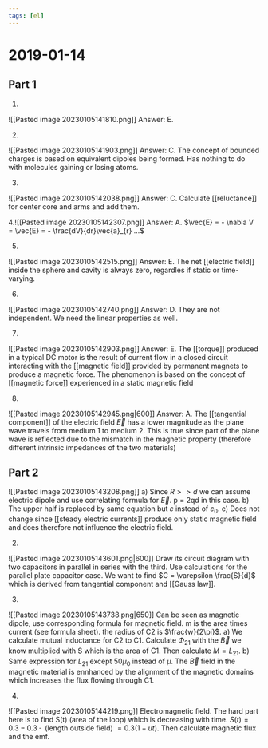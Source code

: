 ```yaml
---
tags: [el]
---
```

# 2019-01-14

## Part 1
1.
![[Pasted image 20230105141810.png]]
Answer: E.

2.
![[Pasted image 20230105141903.png]]
Answer: C. The concept of bounded charges is based on equivalent dipoles being formed. Has nothing to do with molecules gaining or losing atoms. 

3.
![[Pasted image 20230105142038.png]]
Answer: C. Calculate [[reluctance]] for center core and arms and add them. 

4.![[Pasted image 20230105142307.png]]
Answer: A. $\vec{E} = - \nabla V = \vec{E} = - \frac{dV}{dr}\vec{a}_{r} ...$

5.
![[Pasted image 20230105142515.png]]
Answer: E. The net [[electric field]] inside the sphere and cavity is always zero, regardles if static or time-varying.

6.
![[Pasted image 20230105142740.png]]
Answer: D. They are not independent. We need the linear properties as well.

7.
![[Pasted image 20230105142903.png]]
Answer: E. The [[torque]] produced in a typical DC motor is the result of current flow in a closed circuit interacting with the [[magnetic field]] provided by permanent magnets to produce a magnetic force. The phenomenon is based on the concept of [[magnetic force]] experienced in a static magnetic field

8.
![[Pasted image 20230105142945.png|600]]
Answer: A. The [[tangential component]] of the electric field $\vec{E}$ has a lower magnitude as the plane wave travels from medium 1 to medium 2. This is true since part of the plane wave is reflected due to the mismatch in the magnetic property (therefore different intrinsic impedances of the two materials)

## Part 2
![[Pasted image 20230105143208.png]]
a) Since $R >> d$ we can assume electric dipole and use correlating formula for $\vec{E}$. p = 2qd in this case.
b) The upper half is replaced by same equation but $\varepsilon$ instead of $\varepsilon_{0}$.
c) Does not change since [[steady electric currents]] produce only static magnetic field and does therefore not influence the electric field. 

2.
![[Pasted image 20230105143601.png|600]]
Draw its circuit diagram with two capacitors in parallel in series with the third. Use calculations for the parallel plate capacitor case. We want to find $C = \varepsilon \frac{S}{d}$ which is derived from tangential component and [[Gauss law]].

3.
![[Pasted image 20230105143738.png|650]]
Can be seen as magnetic dipole, use corresponding formula for magnetic field. m is the area times current (see formula sheet). the radius of C2 is $\frac{w}{2\pi}$.
a) We calculate mutual inductance for C2 to C1. Calculate $\Phi_{21}$ with the $\vec{B}$ we know multiplied with S which is the area of C1. Then calculate $M=L_{21}$.
b) Same expression for $L_{21}$ except $50\mu_{0}$ instead of $\mu$. The $\vec{B}$ field in the magnetic material is ennhanced by the alignment of the magnetic domains which increases the flux flowing through C1. 

4.
![[Pasted image 20230105144219.png]]
Electromagnetic field. The hard part here is to find S(t) (area of the loop) which is decreasing with time. $S(t) = 0.3-0.3 \cdot \text{ (length outside field) } =0.3(1-ut)$.  Then calculate magnetic flux and the emf. 

